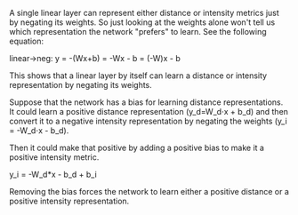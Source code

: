 A single linear layer can represent either distance or intensity metrics just by negating its weights. So just looking at the weights alone won't tell us which representation the network "prefers" to learn. See the following equation:

linear->neg: y = -(Wx+b) = -Wx - b = (-W)x - b

This shows that a linear layer by itself can learn a distance or intensity representation by negating its weights.

Suppose that the network has a bias for learning distance representations. It could learn a positive distance representation (y_d=W_d⋅x + b_d) and then convert it to a negative intensity representation by negating the weights (y_i = -W_d⋅x - b_d).

Then it could make that positive by adding a positive bias to make it a positive intensity metric.

y_i = -W_d*x - b_d + b_i


Removing the bias forces the network to learn either a positive distance or a positive intensity representation.
